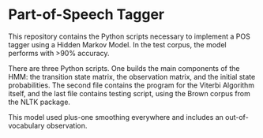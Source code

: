 # Part-of-Speech Tagger

This repository contains the Python scripts necessary to implement a POS tagger using a Hidden Markov Model. In the test corpus, the model performs with >90% accuracy.

There are three Python scripts. One builds the main components of the HMM: the transition state matrix, the observation matrix, and the initial state probabilities. The second file contains the program for the Viterbi Algorithm itself, and the last file contains testing script, using the Brown corpus from the NLTK package.

This model used plus-one smoothing everywhere and includes an out-of-vocabulary observation.

